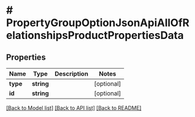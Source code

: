 # # PropertyGroupOptionJsonApiAllOfRelationshipsProductPropertiesData

## Properties

Name | Type | Description | Notes
------------ | ------------- | ------------- | -------------
**type** | **string** |  | [optional]
**id** | **string** |  | [optional]

[[Back to Model list]](../../README.md#models) [[Back to API list]](../../README.md#endpoints) [[Back to README]](../../README.md)

